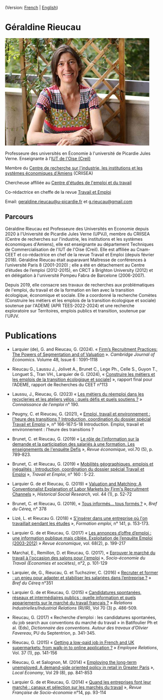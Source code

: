 (Version: [French](README.md) | [English](README_en.md))

# Géraldine Rieucau


![](OIP.jpeg)

Professeure des universités en Économie à l'université de Picardie Jules Verne. Enseignante à l'[IUT de l'Oise (Creil)](https://iut-oise.u-picardie.fr/)

Membre du [Centre de recherche sur l'industrie, les institutions et les systèmes économiques d'Amiens](https://criisea.u-picardie.fr) (CRIISEA)

Chercheuse affiliée au [Centre d'études de l'emploi et du travail](https://ceet.cnam.fr)

Co-rédactrice en cheffe de la revue [Travail et Emploi](https://shs.cairn.info/revue-travail-et-emploi?lang=fr)

Email: [geraldine.rieucau@u-picardie.fr](mailto:geraldine.rieucau@u-picardie.fr) et [g.rieucau@gmail.com](mailto:g.rieucau@gmail.com)
## Parcours

Géraldine Rieucau est Professeure des Universités en Economie depuis 2020 à l'Université de Picardie Jules Verne (UPVJ), membre du CRIISEA (Centre de recherches sur l'industrie, les institutions et les systèmes économiques d'Amiens), elle est enseignante au département Techniques de Commercialisation de l'IUT de l'Oise (Creil). Elle est affiliée au Cnam-CEET et co-rédactrice en chef de la revue Travail et Emploi (depuis février 2018). Géraldine Rieucau était auparavant Maîtresse de conférences à l’université Paris 8 (2001-2020) ; elle a été en détachement au Centre d’études de l’emploi (2012-2015), en CRCT à Brighton University (2012) et en délégation à l'université Pompeu Fabra de Barcelone (2006-2007).

Depuis 2019, elle consacre ses travaux de recherches aux problématiques de l'emploi, du travail et de la formation en lien avec la transition écologique, économique et sociale. Elle a coordonné la recherche Comètes (Construire les métiers et les emplois de la transition écologique et sociale) soutenue par l'ADEME (APR TEES-2022-2024) et une recherche exploratoire sur Territoires, emplois publics et transition, soutenue par l'UPJV.


# Publications 

- Larquier (de), G. and Rieucau, G. (2024). «  [Firm’s Recruitment Practices: The Powers of Segmentation and of Valuation](https://conventions.hypotheses.org/22398)  ». _Cambridge Journal of Economics_. Volume 48, Issue 6 : 1091–1118

- Rieucau G., Laussu J., Jolivet A., Brunet C., Lege Ph., Celle S., Guyon T., Longuet S., Tran VH., Larquier de G. (2024), «  [Construire les métiers et les emplois de la transition écologique et sociale](https://ceet.cnam.fr/publications/rapports-de-recherche/construire-les-metiers-et-les-emplois-de-la-transition-ecologique-et-sociale-1506074.kjsp?RH=1507626803290)] », rapport final pour l’ADEME, rapport de Recherches du CEET n°113 

- Laussu, J., Rieucau, G. (2023) « [Les métiers du réemploi dans les recycleries et les ateliers vélos : quels défis et quels soutiens ?](https://shs.hal.science/halshs-04152442/document) »  _Connaissance de l’emploi_ n° 190.  

- Peugny, C. et Rieucau, G. (2021), « [Emploi, travail et environnement : l'heure des transitions ? Introduction, coordination du dossier spécial Travail et Emploi](https://shs.cairn.info/revue-travail-et-emploi-2021-3-page-5?lang=fr)  », n° 166-167:5-18 Introduction. Emploi, travail et environnement : l’heure des transitions ?  

- Brunet, C. et Rieucau, G. (2019) «  [Le rôle de l'information sur la demande et la participation des salariés à une formation. Les enseignements de l'enquête Defis](https://shs.cairn.info/revue-economique-2019-5-page-751?lang=fr&ref=doi)  », _Revue économique_, vol.70 (5), p. 789-823.

- Brunet, C. et Rieucau, G. (2019) «  [Mobilités géographiques, emplois et inégalités ; Introduction, coordination du dossier spécial Travail et Emploi](https://shs.cairn.info/revue-travail-et-emploi-2019-4-page-5?lang=fr) », _Travail et Emploi_, n° 160 : 5-22.

- Larquier G. de et Rieucau, G. (2019) «  [Valuation and Matching: A Conventionalist Explanation of Labor Markets by Firm's Recruitment Channels](https://www.ssoar.info/ssoar/bitstream/handle/document/61234/ssoar-hsr-2019-1-larquier_et_al-Valuation_and_Matching_A_Conventionalist.pdf;jsessionid=AC044C16F1DD1F2CD7B737E0D6FFBE87?sequence=1)  », _Historical Social Research_, vol. 44 (1), p. 52-72

- Brunet, C. et Rieucau, G. (2019), «  [Tous informés... tous formés ?](https://www.cereq.fr/en/node/9556)  », _Bref du Céreq_, n° 378

- Lizé, L. et Rieucau G. (2018) «  [S'insérer dans une entreprise où l'on travaillait pendant les études](https://shs.cairn.info/revue-formation-emploi-2018-1-page-153?lang=fr)  », _Formation emploi_, n° 141, p. 153-173‪. 

- Larquier G. de et Rieucau, G. (2017) «  [Les annonces d’offre d’emploi : une information publique mais ciblée. Exploitation de l’enquête Emploi (2003-2012)](https://shs.cairn.info/revue-economique-2017-2-page-199?lang=fr)  » _Revue économique_, vol. 68(2), p. 199-217

- Marchal, E., Remillon, D. et Rieucau, G. (2017), «  [Eprouver le marché du travail à l'occasion des salons pour l'emploi](https://classiques-garnier.com/socio-economie-du-travail-2017-n-2-le-marche-du-travail-comme-objet-de-croyances-et-de-representations-eprouver-le-marche-du-travail-dans-les-salons-de-l-emploi.html)  », _Socio-économie du Travail (Economies et sociétes)_, n°2, p. 101-129

- Larquier, de, G., Rieucau, G. et Tuchszirer, C. (2016) « [Recruter et former : un enjeu pour adapter et stabiliser les salariées dans l’entreprise ?](https://www.cereq.fr/en/node/8965) » _Bref du Céreq_ n°351

- Larquier G. de et Rieucau, G. (2015) « [Candidatures spontanées, réseaux et intermédiaires publics : quelle information et quels appariements sur le marché du travail français ?](https://www.erudit.org/fr/revues/ri/2015-v70-n3-ri02101/1033407ar.pdf) » _Relations Industrielles/Industrial Relations_ (RI/IR), Vol 70 (3) p. 486-509.

- Rieucau, G. (2017) « Recherche d’emploi : les candidatures spontanées, du job search aux conventions du marché du travail » in Batifoulier Ph et al. (Eds), _Dictionnaire des conventions. Autour des travaux d’Olivier Favereau_, PU du Septentrion, p. 341-345.

- Rieucau, G. (2015) «  [Getting a low-paid job in French and UK supermarkets: from walk-in to online application ?](https://www.emerald.com/insight/content/doi/10.1108/ER-03-2014-0022/full/html) » _Employee Relations_, Vol. 37 (1), pp. 141-156

- Rieucau, G. et Salognon, M. (2014) «  [Employing the long-term unemployed: A demand-side oriented policy in retail in Greater Paris](https://journals.sagepub.com/doi/10.1177/0269094214558792)  », _Local Economy_, Vol 29 (8), pp. 841-853

- Larquier G. de et Rieucau, G. (2014) « [Quand les entreprises font leur marché : canaux et sélection sur les marchés du travail](https://www.cairn.info/revue-francaise-de-socio-economie-2014-2-page-93.htm) », _Revue Française de Socio-économie_ n°14, pp. 93-114 



     
<!---
g-rieucau/g-rieucau is a ✨ special ✨ repository because its `README.md` (this file) appears on your GitHub profile.
You can click the Preview link to take a look at your changes.
--->
